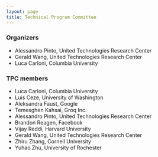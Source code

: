 ```yaml
---
layout: page
title: Technical Program Committee 
---
```


### Organizers
* Alessandro Pinto, United Technologies Research Center
* Gerald Wang, United Technologies Research Center
* Luca Carloni, Columbia University

### TPC members
* Luca Carloni, Columbia University
* Luis Ceze, University of Washington 
* Aleksandra Faust, Google
* Temesghen Kahsai, Groq Inc.
* Alessandro Pinto, United Technologies Research Center
* Brandon Reagen, Facebook 
* Vijay Reddi, Harvard University
* Gerald Wang, United Technologies Research Center
* Zhiru Zhang, Cornell University
* Yuhao Zhu, University of Rochester

